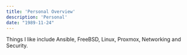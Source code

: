 ```yaml
---
title: 'Personal Overview'
description: 'Personal'
date: "1989-11-24"
---
```


Things I like include Ansible, FreeBSD, Linux, Proxmox, Networking and Security.
